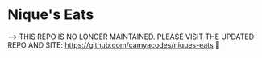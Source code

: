 # Nique's Eats 

--> THIS REPO IS NO LONGER MAINTAINED. PLEASE VISIT THE UPDATED REPO AND SITE: https://github.com/camyacodes/niques-eats :construction:

<!--
:movie_camera:**https://drive.google.com/file/d/1dPq8m-y_NC9txXZplgzXhDgAqoAihkxo/view?usp=sharing**
## Description
Nique's Eats is a meal delivery service that delivers homemade meals to customers any day of the week. There are dozens of dishes to choose from as well as sides and desserts. Customers can navigate to this site, choose what meals they want, choose what day they would like their meals, and have them delivered right to their doorstep.

## User Story 
As a person with a busy schedule, living in Orlando Florida,
I WANT to order prepared meals ahead of time and have them delivered to my home,
SO THAT I can enjoy homemade meals without the hassle.

## Technologies

### Front-End:

- HTML
- CSS
- Bootstrap
- React
- Javascript
- Service Worker
- Web vitals

## Back-End:

- Graphql
- Node.js
- Express.js
- MongoDB
- Mongoose
- JWT
- bcrypt
- Faker
- Apollo
- Nodemon


![website1](https://user-images.githubusercontent.com/87587644/161065278-35f7123b-e58f-4620-bad1-191cb9ba535f.jpg)



